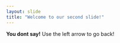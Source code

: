 ```yaml
---
layout: slide
title: "Welcome to our second slide!"
---
```

**You dont say!**
Use the left arrow to go back!
